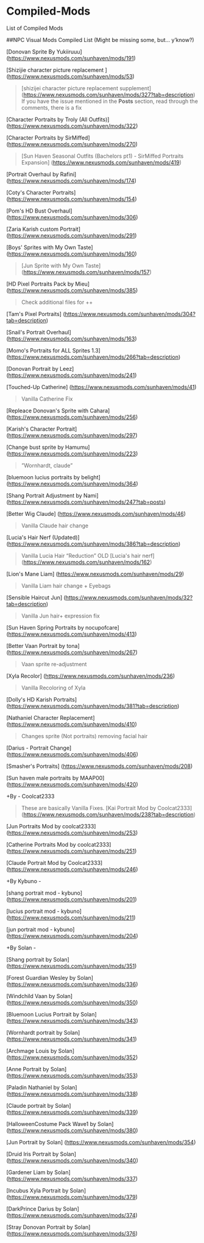 # Compiled-Mods
List of Compiled Mods

##NPC Visual Mods
Compiled List (Might be missing some, but… y’know?)

[Donovan Sprite By Yukiiruuu] (https://www.nexusmods.com/sunhaven/mods/191)

[Shizijie character picture replacement ] (https://www.nexusmods.com/sunhaven/mods/53)
>[shizijei character picture replacement supplement] (https://www.nexusmods.com/sunhaven/mods/327?tab=description)
>If you have the issue mentioned in the **Posts** section, read through the comments, there is a fix

[Character Portraits by Troly (All Outfits)] (https://www.nexusmods.com/sunhaven/mods/322)

[Character Portraits by SirMiffed] (https://www.nexusmods.com/sunhaven/mods/270)
>[Sun Haven Seasonal Outfits (Bachelors pt1) - SirMiffed Portraits Expansion] (https://www.nexusmods.com/sunhaven/mods/419)

[Portrait Overhaul by Rafini] (https://www.nexusmods.com/sunhaven/mods/174)

[Coty's Character Portraits] (https://www.nexusmods.com/sunhaven/mods/154)

[Pom's HD Bust Overhaul] (https://www.nexusmods.com/sunhaven/mods/306)

[Zaria Karish custom Portrait] (https://www.nexusmods.com/sunhaven/mods/291)

[Boys' Sprites with My Own Taste] (https://www.nexusmods.com/sunhaven/mods/160)
>[Jun Sprite with My Own Taste] (https://www.nexusmods.com/sunhaven/mods/157)

[HD Pixel Portraits Pack by Mieu] (https://www.nexusmods.com/sunhaven/mods/385)
>Check additional files for ++

[Tam's Pixel Portraits] (https://www.nexusmods.com/sunhaven/mods/304?tab=description)

[Snail's Portrait Overhaul] (https://www.nexusmods.com/sunhaven/mods/163)

[Momo's Portraits for ALL Sprites 1.3] (https://www.nexusmods.com/sunhaven/mods/266?tab=description)

[Donovan Portrait by Leez] (https://www.nexusmods.com/sunhaven/mods/241)

[Touched-Up Catherine] (https://www.nexusmods.com/sunhaven/mods/41)
> Vanilla Catherine Fix

[Repleace Donovan's Sprite with Cahara] (https://www.nexusmods.com/sunhaven/mods/256)

[Karish's Character Portrait] (https://www.nexusmods.com/sunhaven/mods/297)

[Change bust sprite by Hamumu] (https://www.nexusmods.com/sunhaven/mods/223)
>”Wornhardt, claude”

[bluemoon lucius portraits by belight] (https://www.nexusmods.com/sunhaven/mods/364)

[Shang Portrait Adjustment by Nami] (https://www.nexusmods.com/sunhaven/mods/247?tab=posts)

[Better Wig Claude] (https://www.nexusmods.com/sunhaven/mods/46)
>Vanilla Claude hair change

[Lucia's Hair Nerf (Updated)] (https://www.nexusmods.com/sunhaven/mods/386?tab=description)
>Vanilla Lucia Hair “Reduction”
>OLD [Lucia's hair nerf] (https://www.nexusmods.com/sunhaven/mods/162)

[Lion's Mane Liam] (https://www.nexusmods.com/sunhaven/mods/29)
>Vanilla Liam hair change + Eyebags

[Sensible Haircut Jun] (https://www.nexusmods.com/sunhaven/mods/32?tab=description)
>Vanilla Jun hair+ expression fix

[Sun Haven Spring Portraits by nocupofcare] (https://www.nexusmods.com/sunhaven/mods/413)

[Better Vaan Portrait by tona] (https://www.nexusmods.com/sunhaven/mods/267)
>Vaan sprite re-adjustment

[Xyla Recolor] (https://www.nexusmods.com/sunhaven/mods/236)
>Vanilla Recoloring of Xyla

[Dolly's HD Karish Portraits] (https://www.nexusmods.com/sunhaven/mods/381?tab=description)

[Nathaniel Character Replacement] (https://www.nexusmods.com/sunhaven/mods/410)
>Changes sprite (Not portraits) removing facial hair

[Darius - Portrait Change] (https://www.nexusmods.com/sunhaven/mods/406)

[Smasher's Portraits] (https://www.nexusmods.com/sunhaven/mods/208)

[Sun haven male portraits by MAAP00] (https://www.nexusmods.com/sunhaven/mods/420)



+By  - Coolcat2333

>These are basically Vanilla Fixes.
[Kai Portrait Mod by Coolcat2333] (https://www.nexusmods.com/sunhaven/mods/238?tab=description)

[Jun Portraits Mod by coolcat2333] (https://www.nexusmods.com/sunhaven/mods/253)

[Catherine Portraits Mod by coolcat2333] (https://www.nexusmods.com/sunhaven/mods/251)

[Claude Portrait Mod by Coolcat2333] (https://www.nexusmods.com/sunhaven/mods/246)


+By Kybuno - 

[shang portrait mod - kybuno] (https://www.nexusmods.com/sunhaven/mods/201)

[lucius portrait mod - kybuno] (https://www.nexusmods.com/sunhaven/mods/211)

[jun portrait mod - kybuno] (https://www.nexusmods.com/sunhaven/mods/204)


+By Solan - 

[Shang portrait by Solan] (https://www.nexusmods.com/sunhaven/mods/351)

[Forest Guardian Wesley by Solan] (https://www.nexusmods.com/sunhaven/mods/336)

[Windchild Vaan by Solan] (https://www.nexusmods.com/sunhaven/mods/350)

[Bluemoon Lucius Portrait by Solan] (https://www.nexusmods.com/sunhaven/mods/343)

[Wornhardt portrait by Solan] (https://www.nexusmods.com/sunhaven/mods/341)

[Archmage Louis by Solan] (https://www.nexusmods.com/sunhaven/mods/352)

[Anne Portrait by Solan] (https://www.nexusmods.com/sunhaven/mods/353)

[Paladin Nathaniel by Solan] (https://www.nexusmods.com/sunhaven/mods/338)

[Claude portrait by Solan] (https://www.nexusmods.com/sunhaven/mods/339)

[HalloweenCostume Pack Wave1 by Solan] (https://www.nexusmods.com/sunhaven/mods/380)

[Jun Portrait by Solan] (https://www.nexusmods.com/sunhaven/mods/354)

[Druid Iris Portrait by Solan] (https://www.nexusmods.com/sunhaven/mods/340)

[Gardener Liam by Solan] (https://www.nexusmods.com/sunhaven/mods/337)

[Incubus Xyla Portrait by Solan] (https://www.nexusmods.com/sunhaven/mods/379)

[DarkPrince Darius by Solan] (https://www.nexusmods.com/sunhaven/mods/374)

[Stray Donovan Portrait by Solan] (https://www.nexusmods.com/sunhaven/mods/376)

